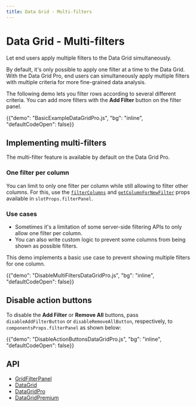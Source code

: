 ```yaml
---
title: Data Grid - Multi-filters
---
```


# Data Grid - Multi-filters [<span class="plan-pro"></span>](/x/introduction/licensing/#pro-plan 'Pro plan')

<p class="description">Let end users apply multiple filters to the Data Grid simultaneously.</p>

By default, it's only possible to apply one filter at a time to the Data Grid.
With the Data Grid Pro, end users can simultaneously apply multiple filters with multiple criteria for more fine-grained data analysis.

The following demo lets you filter rows according to several different criteria.
You can add more filters with the **Add Filter** button on the filter panel.

{{"demo": "BasicExampleDataGridPro.js", "bg": "inline", "defaultCodeOpen": false}}

## Implementing multi-filters

The multi-filter feature is available by default on the Data Grid Pro.

### One filter per column

You can limit to only one filter per column while still allowing to filter other columns. For this, use the [`filterColumns`](/x/api/data-grid/grid-filter-form/) and [`getColumnForNewFilter`](/x/api/data-grid/grid-filter-panel/) props available in `slotProps.filterPanel`.

### Use cases

- Sometimes it's a limitation of some server-side filtering APIs to only allow one filter per column.
- You can also write custom logic to prevent some columns from being shown as possible filters.

This demo implements a basic use case to prevent showing multiple filters for one column.

{{"demo": "DisableMultiFiltersDataGridPro.js", "bg": "inline", "defaultCodeOpen": false}}

## Disable action buttons

To disable the **Add Filter** or **Remove All** buttons, pass `disableAddFilterButton` or `disableRemoveAllButton`, respectively, to `componentsProps.filterPanel` as shown below:

{{"demo": "DisableActionButtonsDataGridPro.js", "bg": "inline", "defaultCodeOpen": false}}

## API

- [GridFilterPanel](/x/api/data-grid/grid-filter-panel/)
- [DataGrid](/x/api/data-grid/data-grid/)
- [DataGridPro](/x/api/data-grid/data-grid-pro/)
- [DataGridPremium](/x/api/data-grid/data-grid-premium/)
